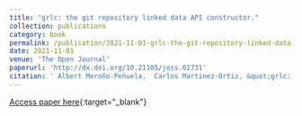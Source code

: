 ```yaml
---
title: "grlc: the git repository linked data API constructor."
collection: publications
category: book
permalink: /publication/2021-11-01-grlc-the-git-repository-linked-data-API-constructor
date: 2021-11-01
venue: 'The Open Journal'
paperurl: 'http://dx.doi.org/10.21105/joss.02731'
citation: ' Albert Meroño-Peñuela,  Carlos Martinez-Ortiz, &quot;grlc: the git repository linked data API constructor..&quot; The Open Journal, 2021.'
---
```

[Access paper here](http://dx.doi.org/10.21105/joss.02731){:target="_blank"}
